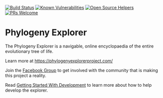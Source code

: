 [![Build Status](https://travis-ci.org/phylogeny-explorer/explorer.svg?branch=master)](https://travis-ci.org/phylogeny-explorer/explorer) [![Known Vulnerabilities](https://snyk.io/test/github/phylogeny-explorer/explorer/badge.svg)](https://snyk.io/test/github/phylogeny-explorer/explorer) [![Open Source Helpers](https://www.codetriage.com/phylogeny-explorer/explorer/badges/users.svg)](https://www.codetriage.com/phylogeny-explorer/explorer) [![PRs Welcome](https://img.shields.io/badge/PRs-welcome-brightgreen.svg?style=flat-square)](http://makeapullrequest.com)
 
# Phylogeny Explorer
The Phylogeny Explorer is a navigable, online encyclopaedia of the entire evolutionary tree of life.

Learn more at https://phylogenyexplorerproject.com/

Join the [Facebook Group](https://www.facebook.com/groups/1493690154202103/) to get involved with the community that 
is making this project a reality.

Read [Getting Started With Development](https://github.com/phylogeny-explorer/explorer/wiki/Getting-Started-with-Development) to learn more about how to help develop the explorer.
